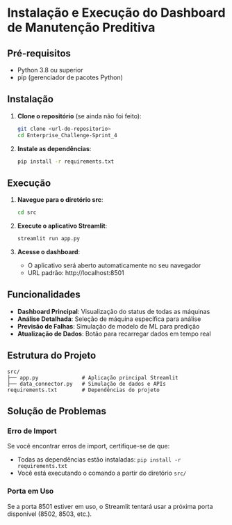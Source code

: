 # Instalação e Execução do Dashboard de Manutenção Preditiva

## Pré-requisitos
- Python 3.8 ou superior
- pip (gerenciador de pacotes Python)

## Instalação

1. **Clone o repositório** (se ainda não foi feito):
   ```bash
   git clone <url-do-repositorio>
   cd Enterprise_Challenge-Sprint_4
   ```

2. **Instale as dependências**:
   ```bash
   pip install -r requirements.txt
   ```

## Execução

1. **Navegue para o diretório src**:
   ```bash
   cd src
   ```

2. **Execute o aplicativo Streamlit**:
   ```bash
   streamlit run app.py
   ```

3. **Acesse o dashboard**:
   - O aplicativo será aberto automaticamente no seu navegador
   - URL padrão: http://localhost:8501

## Funcionalidades

- **Dashboard Principal**: Visualização do status de todas as máquinas
- **Análise Detalhada**: Seleção de máquina específica para análise
- **Previsão de Falhas**: Simulação de modelo de ML para predição
- **Atualização de Dados**: Botão para recarregar dados em tempo real

## Estrutura do Projeto

```
src/
├── app.py              # Aplicação principal Streamlit
├── data_connector.py   # Simulação de dados e APIs
requirements.txt        # Dependências do projeto
```

## Solução de Problemas

### Erro de Import
Se você encontrar erros de import, certifique-se de que:
- Todas as dependências estão instaladas: `pip install -r requirements.txt`
- Você está executando o comando a partir do diretório `src/`

### Porta em Uso
Se a porta 8501 estiver em uso, o Streamlit tentará usar a próxima porta disponível (8502, 8503, etc.).


